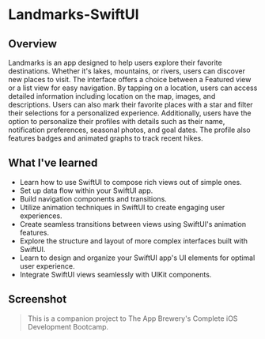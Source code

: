 # Landmarks-SwiftUI

## Overview

Landmarks is an app designed to help users explore their favorite destinations. Whether it's lakes, mountains, or rivers, users can discover new places to visit. The interface offers a choice between a Featured view or a list view for easy navigation. By tapping on a location, users can access detailed information including location on the map, images, and descriptions. Users can also mark their favorite places with a star and filter their selections for a personalized experience. Additionally, users have the option to personalize their profiles with details such as their name, notification preferences, seasonal photos, and goal dates. The profile also features badges and animated graphs to track recent hikes.

## What I've learned

* Learn how to use SwiftUI to compose rich views out of simple ones.
* Set up data flow within your SwiftUI app.
* Build navigation components and transitions.
* Utilize animation techniques in SwiftUI to create engaging user experiences.
* Create seamless transitions between views using SwiftUI's animation features.
* Explore the structure and layout of more complex interfaces built with SwiftUI.
* Learn to design and organize your SwiftUI app's UI elements for optimal user experience.
* Integrate SwiftUI views seamlessly with UIKit components.

## Screenshot

>This is a companion project to The App Brewery's Complete iOS Development Bootcamp.
